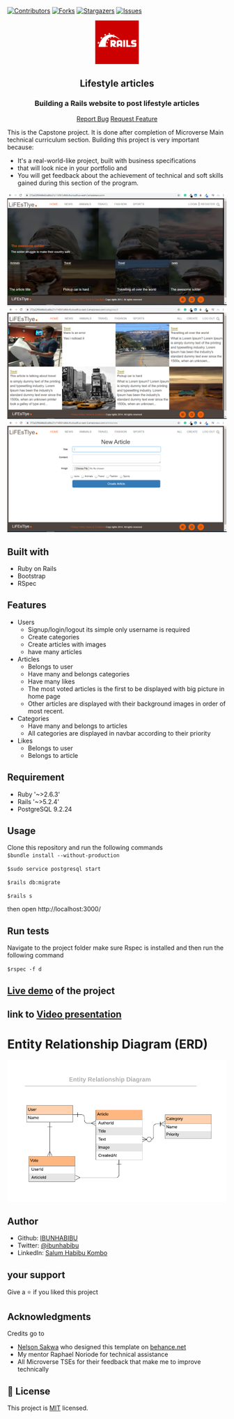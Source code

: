 [![Contributors][contributors-shield]][contributors-url]
[![Forks][forks-shield]][forks-url]
[![Stargazers][stars-shield]][stars-url]
[![Issues][issues-shield]][issues-url]



<p align="center">
  <a href="git@github.com:IBUNHABIBU/platform-game.git">
    <p align="center"> <img src="https://raw.githubusercontent.com/github/explore/80688e429a7d4ef2fca1e82350fe8e3517d3494d/topics/rails/rails.png" alt="Ruby on rails" width="100" height="100"> </p>
  </a>

  <h2 align="center">  Lifestyle articles</h2>
  <h3 align="center"> Building a Rails website to post lifestyle articles </h3>

  <p align="center">
    <a href="https://github.com/IBUNHABIBU/lifestyle_articles/issues">Report Bug</a>
    <a href="https://github.com/IBUNHABIBU/lifestyle_articles/issues">Request Feature</a>
  </p>
</p>

This is the Capstone project. It is done after completion of
Microverse Main technical curriculum section. 
Building this project is very important  because:

* It's a real-world-like project, built with business specifications 
* that will look  nice in your portfolio and
* You will get feedback about the achievement of technical and soft 
  skills gained during this section of the program.

![screenshot](https://github.com/IBUNHABIBU/lifestyle_articles/blob/feature2/app/assets/images/Homepage.png)
![screenshot](https://github.com/IBUNHABIBU/lifestyle_articles/blob/feature2/app/assets/images/catshow.png)
![screenshot](https://github.com/IBUNHABIBU/lifestyle_articles/blob/feature2/app/assets/images/newarticle.png)



## Built with 
* Ruby on Rails
* Bootstrap
* RSpec 

## Features 
  * Users 
    * Signup/login/logout its simple only username is required 
    * Create categories
    * Create articles with images
    * have many articles 
  * Articles 
     * Belongs to user
     * Have many and belongs categories
     * Have many likes 
     * The most voted articles is the first to be displayed with big picture in home page  
     * Other articles are displayed with their background images in order of most recent.
 * Categories 
    * Have many and belongs to articles 
    * All categories are displayed in navbar according to their priority
  * Likes 
    * Belongs to user
    * Belongs to article

## Requirement 
* Ruby '~>2.6.3'
* Rails '~>5.2.4' 
* PostgreSQL 9.2.24

## Usage
Clone this repository and run the following commands \
 `$bundle install --without-production` 
 
 `$sudo service postgresql start` 
 
 `$rails db:migrate` 
 
 `$rails s ` 
 
then open http://localhost:3000/

## Run tests
Navigate to the project folder make sure Rspec is installed and then run the following command 

`$rspec -f d` 
## [Live demo](https://lifestylearticle.herokuapp.com/ "Of the project") of the project

## link to  [Video presentation](https://www.loom.com/share/ee056e3f2c984839a9c8a463381c46e5 "Loom")

# Entity Relationship Diagram (ERD)

![screenshot](https://github.com/IBUNHABIBU/lifestyle_articles/blob/feature2/app/assets/images/ERD__articles.png)

## Author
* Github: [IBUNHABIBU](https://github.com/IBUNHABIBU)
* Twitter: [@ibunhabibu](https://twitter.com/Ibunhabibu)
* LinkedIn: [Salum Habibu Kombo](https://www.linkedin.com/in/salum-habibu/)

## your support 
Give a :star: if you liked this project 
## Acknowledgments
Credits go to

- [Nelson Sakwa](https://www.behance.net/gallery/14554909/liFEsTlye-Mobile-version) who designed this template on [behance.net](https://www.behance.net/gallery/14554909/liFEsTlye-Mobile-version)
- My mentor Raphael Noriode for technical assistance
- All Microverse TSEs for their feedback that make me to improve technically
## 📝 License
This project is [MIT](LICENCE) licensed.

[contributors-shield]: https://img.shields.io/github/contributors/IBUNHABIBU/lifestyle_articles.svg?style=flat-square
[contributors-url]: https://github.com/IBUNHABIBU/lifestyle_articles/graphs/contributors
[forks-shield]: https://img.shields.io/github/forks/IBUNHABIBU/lifestyle_articles.svg?style=flat-square
[forks-url]: https://github.com/IBUNHABIBU/lifestyle_articles/network/members
[stars-shield]: https://img.shields.io/github/stars/IBUNHABIBU/lifestyle_articles.svg?style=flat-square
[stars-url]: https://github.com/IBUNHABIBU/lifestyle_articles/stargazers
[issues-shield]: https://img.shields.io/github/issues/IBUNHABIBU/lifestyle_articles.svg?style=flat-square
[issues-url]: https://github.com/IBUNHABIBU/lifestyle_articles/issues
